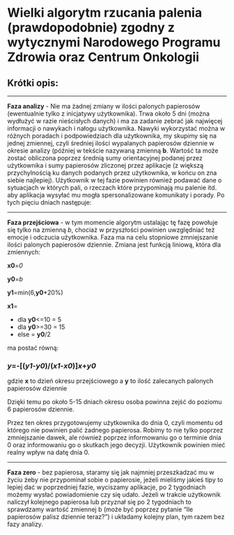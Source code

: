 # Wielki algorytm rzucania palenia (prawdopodobnie) zgodny z wytycznymi Narodowego Programu Zdrowia oraz Centrum Onkologii

## Krótki opis:

----

**Faza analizy** -  Nie ma żadnej zmiany w ilości palonych papierosów (ewentualnie tylko z inicjatywy użytkownika). Trwa około 5 dni (można wydłużyć w razie nieścisłych danych) i ma za zadanie zebrać jak najwięcej informacji o nawykach i nałogu użytkownika. Nawyki wykorzystać można w różnych poradach i podpowiedziach dla użytkownika, my skupimy się na jednej zmiennej, czyli średniej ilości wypalanych papierosów dziennie w okresie analizy (później w tekście nazywaną zmienną **b**. Wartość ta może zostać obliczona poprzez średnią sumy orientacyjnej podanej przez użytkownika i sumy papierosów zliczonej przez aplikacje (z większą przychylnością ku danych podanych przez użytkownika, w końcu on zna siebie najlepiej). Użytkownik w tej fazie powinien również podawać dane o sytuacjach w których pali, o rzeczach które przypominają mu palenie itd. aby aplikacja wysyłać mu mogła spersonalizowane komunikaty i porady. Po tych pięciu dniach następuje:

--------
**Faza przejściowa** - w tym momencie algorytm ustalając tę fazę powołuje się tylko na zmienną *b*, chociaż w przyszłości powinien uwzględniać też emocje i odczucia użytkownika. Faza ma na celu stopniowe zmniejszanie ilości palonych papierosów dziennie.
Zmiana jest funkcją liniową, która dla zmiennych:

**x0**=*0*

**y0**=*b*

**y1**=min(6,**y0***20%)

**x1**=

+   dla **y0**<=10 = 5
+   dla **y0**>=30 = 15
+   else = **y0**/2

ma postać równą:
### *y*=-[(*y1*-*y0*)/(*x1*-*x0*)]*x*+*y0*
gdzie **x** to dzień okresu przejściowego a **y** to ilość zalecanych palonych papierosów dziennie

Dzięki temu po około 5-15 dniach okresu osoba powinna zejść do poziomu 6 papierosów dziennie.

Przez ten okres przygotowujemy użytkownika do dnia 0, czyli momentu od którego nie powinien palić żadnego papierosa. Robimy to nie tylko poprzez zmniejszanie dawek, ale również poprzez informowaniu go o terminie dnia 0 oraz informowaniu go o skutkach jego decyzji. Użytkownik powinien mieć realny wpływ na datę dnia 0.

---

**Faza zero** - bez papierosa, staramy się jak najmniej przeszkadzać mu w życiu żeby nie przypominał sobie o papierosie, jeżeli mieliśmy jakieś tipy to lepiej dać w poprzedniej fazie, wyciszamy aplikacje, po 2 tygodniach możemy wysłać powiadomienie czy się udało. Jeżeli w trakcie użytkownik naliczył kolejnego papierosa lub przyznał się po 2 tygodniach to sprawdzamy wartość zmiennej b (może być poprzez pytanie “Ile papierosów palisz dziennie teraz?”) i układamy kolejny plan, tym razem bez fazy analizy.
